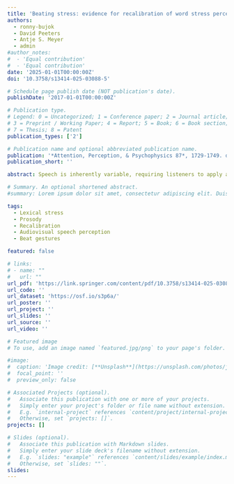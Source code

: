 ```yaml
---
title: 'Beating stress: evidence for recalibration of word stress perception'
authors:
  - ronny-bujok
  - David Peeters
  - Antje S. Meyer
  - admin
#author_notes:
#  - 'Equal contribution'
#  - 'Equal contribution'
date: '2025-01-01T00:00:00Z'
doi: '10.3758/s13414-025-03088-5'

# Schedule page publish date (NOT publication's date).
publishDate: '2017-01-01T00:00:00Z'

# Publication type.
# Legend: 0 = Uncategorized; 1 = Conference paper; 2 = Journal article;
# 3 = Preprint / Working Paper; 4 = Report; 5 = Book; 6 = Book section;
# 7 = Thesis; 8 = Patent
publication_types: ['2']

# Publication name and optional abbreviated publication name.
publication: '*Attention, Perception, & Psychophysics 87*, 1729-1749. doi:[10.3758/s13414-025-03088-5](https://doi.org/10.3758/s13414-025-03088-5)'
publication_short: ''

abstract: Speech is inherently variable, requiring listeners to apply adaptation mechanisms to deal with the variability. A proposed perceptual adaptation mechanism is recalibration, whereby listeners learn to adjust cognitive representations of speech sounds based on disambiguating contextual information. Most studies on the role of recalibration in speech perception have focused on variability in particular speech segments (e.g., consonants/vowels), and speech has mostly been studied with a focus on talking heads. However, speech is often accompanied by visual bodily signals like hand gestures, and is thus multimodal. Moreover, variability in speech extends beyond segmental aspects alone and also affects prosodic aspects, like lexical stress. We currently do not understand well how listeners adjust their representations of lexical stress patterns to different speakers. In four experiments, we investigated recalibration of lexical stress perception, driven by lexico-orthographical information (Experiment 1) and by manual beat gestures (Experiments 2–4). Across experiments, we observed that these two types of disambiguating information (presented in an audiovisual exposure phase) led listeners to adjust their representations of lexical stress, with lasting consequences for subsequent spoken word recognition (in an audio-only test phase). However, evidence for generalization of this recalibration to new words was only found in the third experiment, suggesting that generalization may be limited. These results highlight that recalibration is a plausible mechanism for suprasegmental speech adaption in everyday communication and show that even the timing of simple hand gestures can have a lasting effect on auditory speech perception. 

# Summary. An optional shortened abstract.
#summary: Lorem ipsum dolor sit amet, consectetur adipiscing elit. Duis posuere tellus ac convallis placerat. Proin tincidunt magna sed ex sollicitudin condimentum.

tags:
  - Lexical stress
  - Prosody
  - Recalibration
  - Audiovisual speech perception
  - Beat gestures

featured: false

# links:
# - name: ""
#   url: ""
url_pdf: 'https://link.springer.com/content/pdf/10.3758/s13414-025-03088-5.pdf'
url_code: ''
url_dataset: 'https://osf.io/s3p6a/'
url_poster: ''
url_project: ''
url_slides: ''
url_source: ''
url_video: ''

# Featured image
# To use, add an image named `featured.jpg/png` to your page's folder.

#image:
#  caption: 'Image credit: [**Unsplash**](https://unsplash.com/photos/jdD8gXaTZsc)'
#  focal_point: ''
#  preview_only: false

# Associated Projects (optional).
#   Associate this publication with one or more of your projects.
#   Simply enter your project's folder or file name without extension.
#   E.g. `internal-project` references `content/project/internal-project/index.md`.
#   Otherwise, set `projects: []`.
projects: []

# Slides (optional).
#   Associate this publication with Markdown slides.
#   Simply enter your slide deck's filename without extension.
#   E.g. `slides: "example"` references `content/slides/example/index.md`.
#   Otherwise, set `slides: ""`.
slides:
---
```


<!-- THIS MARKDOWN BIT IS CURRENTLY COMMENTED OUT









{{% callout note %}}
Click the _Cite_ button above to demo the feature to enable visitors to import publication metadata into their reference management software.
{{% /callout %}}

Supplementary notes can be added here, including [code and math](https://wowchemy.com/docs/content/writing-markdown-latex/).
-->
